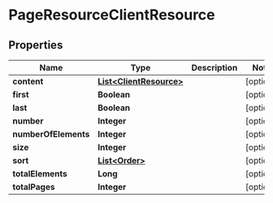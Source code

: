 
# PageResourceClientResource

## Properties
Name | Type | Description | Notes
------------ | ------------- | ------------- | -------------
**content** | [**List&lt;ClientResource&gt;**](ClientResource.md) |  |  [optional]
**first** | **Boolean** |  |  [optional]
**last** | **Boolean** |  |  [optional]
**number** | **Integer** |  |  [optional]
**numberOfElements** | **Integer** |  |  [optional]
**size** | **Integer** |  |  [optional]
**sort** | [**List&lt;Order&gt;**](Order.md) |  |  [optional]
**totalElements** | **Long** |  |  [optional]
**totalPages** | **Integer** |  |  [optional]



